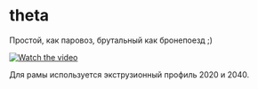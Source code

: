 # theta
Простой, как паровоз, брутальный как бронепоезд ;)

[![Watch the video](https://img.youtube.com/vi/x_wpeCRDHl8/maxresdefault.jpg)](https://youtu.be/x_wpeCRDHl8)

Для рамы используется экструзионный профиль 2020 и 2040.
